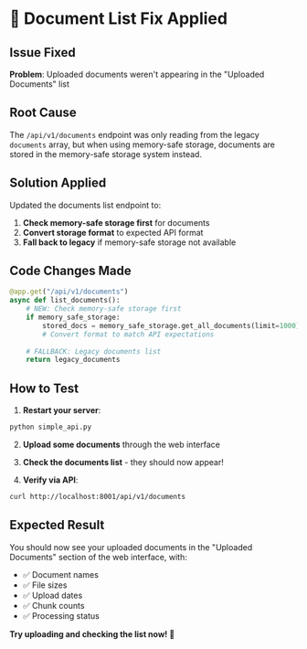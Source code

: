 # 🔧 Document List Fix Applied

## Issue Fixed
**Problem**: Uploaded documents weren't appearing in the "Uploaded Documents" list

## Root Cause
The `/api/v1/documents` endpoint was only reading from the legacy `documents` array, but when using memory-safe storage, documents are stored in the memory-safe storage system instead.

## Solution Applied
Updated the documents list endpoint to:
1. **Check memory-safe storage first** for documents
2. **Convert storage format** to expected API format  
3. **Fall back to legacy** if memory-safe storage not available

## Code Changes Made

```python
@app.get("/api/v1/documents")
async def list_documents():
    # NEW: Check memory-safe storage first
    if memory_safe_storage:
        stored_docs = memory_safe_storage.get_all_documents(limit=1000)
        # Convert format to match API expectations
        
    # FALLBACK: Legacy documents list
    return legacy_documents
```

## How to Test

1. **Restart your server**:
```bash
python simple_api.py
```

2. **Upload some documents** through the web interface

3. **Check the documents list** - they should now appear!

4. **Verify via API**:
```bash
curl http://localhost:8001/api/v1/documents
```

## Expected Result

You should now see your uploaded documents in the "Uploaded Documents" section of the web interface, with:
- ✅ Document names
- ✅ File sizes  
- ✅ Upload dates
- ✅ Chunk counts
- ✅ Processing status

**Try uploading and checking the list now! 📄**